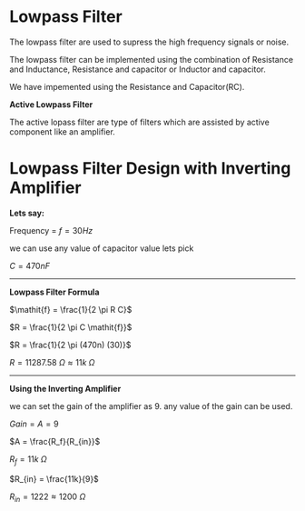 # Lowpass Filter
The lowpass filter are used to supress the high frequency signals or noise.


The lowpass filter can be implemented using the combination of Resistance and Inductance, Resistance and capacitor or Inductor and capacitor.

We have impemented using the Resistance and Capacitor(RC).

**Active Lowpass Filter**

The active lopass filter are type of filters which are assisted by active component like an amplifier. 

# Lowpass Filter Design with Inverting Amplifier


**Lets say:**

Frequency = $\mathit{f} = 30 Hz$

we can use any value of capacitor value lets pick

$C = 470 nF$

---

**Lowpass Filter Formula**

$\mathit{f} = \frac{1}{2 \pi R C}$ 

$R = \frac{1}{2 \pi C \mathit{f}}$

$R = \frac{1}{2 \pi (470n) (30)}$

$R = 11287.58 \ \Omega \approx 11k \ \Omega$

---

**Using the Inverting Amplifier**

we can set the gain of the amplifier as 9. any value of the gain can be used.

$Gain = A = 9$

$A = \frac{R_f}{R_{in}}$

$R_f = 11k \ \Omega$

$R_{in} = \frac{11k}{9}$

$R_{in} = 1222 \approx 1200 \ \Omega$
